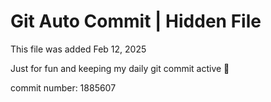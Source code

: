 # Git Auto Commit | Hidden File

This file was added Feb 12, 2025

Just for fun and keeping my daily git commit active 🤪

commit number: 1885607
